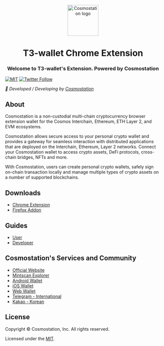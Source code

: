 <!-- ALL-CONTRIBUTORS-BADGE:START - Do not remove or modify this section -->

<!-- ALL-CONTRIBUTORS-BADGE:END -->
<p align="center">
  <a href="https://www.cosmostation.io" target="_blank" rel="noopener noreferrer"><img width="100" src="https://user-images.githubusercontent.com/5284226/167563110-1a28e9eb-1628-42f1-a189-71b4d389d4fa.png" alt="Cosmostation logo"></a>
</p>
<h1 align="center">T3-wallet Chrome Extension</h1>
<h3 align="center">Welcome to T3-wallet's Extension. Powered by Cosmostation</h3>

[![MIT](https://img.shields.io/badge/License-MIT-red.svg)](https://github.com/cosmostation/cosmostation-chrome-extension/blob/develop/LICENSE)
[![Twitter Follow](https://img.shields.io/twitter/follow/CosmostationVD.svg?label=Follow&style=social)](https://twitter.com/CosmostationVD)

_:rocket: Developed / Developing by [Cosmostation](https://www.cosmostation.io/)_

## About

Cosmostation is a non-custodial multi-chain cryptocurrency browser extension wallet for the Cosmos Interchain, Ethereum, ETH Layer 2, and EVM ecosystems.

Cosmostation allows secure access to your personal crypto wallet and provides a gateway for seamless interaction with distributed applications that are deployed on the Interchain, Ethereum, Layer 2 networks. Connect your Cosmostation wallet to access crypto assets, DeFi protocols, cross-chain bridges, NFTs and more.

With Cosmostation, users can create personal crypto wallets, safely sign on-chain transaction locally and manage multiple types of crypto assets on a number of supported blockchains.

## Downloads

- [Chrome Extension](https://chrome.google.com/webstore/detail/cosmostation/fpkhgmpbidmiogeglndfbkegfdlnajnf)
- [Firefox Addon](https://addons.mozilla.org/en-US/firefox/addon/cosmostation-wallet)

## Guides

- [User](https://docs.cosmostation.io/extension/guide/account/intro)
- [Developer](https://docs.cosmostation.io/extension/integration/cosmos/typescript)

## Cosmostation's Services and Community

- [Official Website](https://www.cosmostation.io)
- [Mintscan Explorer](https://www.mintscan.io)
- [Android Wallet](https://play.google.com/store/apps/details?id=wannabit.io.cosmostaion)
- [iOS Wallet](https://apps.apple.com/us/app/cosmostation/id1459830339)
- [Web Wallet](https://wallet.cosmostation.io)
- [Telegram - International](https://t.me/cosmostation)
- [Kakao - Korean](https://open.kakao.com/o/g6KKSe5)

## License

Copyright © Cosmostation, Inc. All rights reserved.

Licensed under the [MIT](LICENSE).
